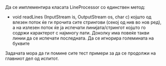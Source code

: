 Да се имплементира класата LineProcessor со единствен метод:

* void readLines (InputStream is, OutputStream os, char c) којшто од влезен поток ќе ги прочита сите стрингови (секој од нив во нов ред), а на излезен поток ќе ја испечати линијата/стрингот којшто го содржи карактерот c најмногу пати. Доколку има повеќе такви линии да се испечати последната. Да се игнорира големината на буквите

Задачата мора да ги помине сите тест примери за да се продолжи на главниот дел од испитот.